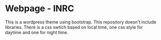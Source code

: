 # Webpage - INRC
This is a wordpress theme using bootstrap. This repository doesn't include libraries.
There is a css swtich based on local time, one css style for daytime and one for night time.